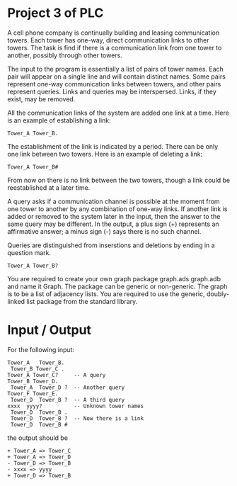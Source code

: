 # Project 3 of PLC 
A cell phone company is continually building and leasing communication towers. Each tower has one-way, direct communication links to other towers. The task is find if there is a communication link from one tower to another, possibly through other towers.

The input to the program is essentially a list of pairs of tower names. Each pair will appear on a single line and will contain distinct names. Some pairs represent one-way communication links between towers, and other pairs represent queries. Links and queries may be interspersed. Links, if they exist, may be removed.

All the communication links of the system are added one link at a time. Here is an example of establishing a link:

`Tower_A Tower_B.`

The establishment of the link is indicated by a period. There can be only one link between two towers. Here is an example of deleting a link:

`Tower_A Tower_B#`

From now on there is no link between the two towers, though a link could be reestablished at a later time.

A query asks if a communication channel is possible at the moment from one tower to another by any combination of one-way links. If another link is added or removed to the system later in the input, then the answer to the same query may be different. In the output, a plus sign (+) represents an affirmative answer; a minus sign (-) says there is no such channel.

Queries are distinguished from inserstions and deletions by ending in a question mark.

`Tower_A Tower_B?`

You are required to create your own graph package graph.ads graph.adb and name it Graph. The package can be generic or non-generic. The graph is to be a list of adjacency lists. You are required to use the generic, doubly-linked list package from the standard library. 

# Input / Output

 For the following input:
```
Tower_A   Tower_B.
 Tower_B Tower_C .
Tower_A Tower_C?     -- A query
Tower_B Tower_D.
 Tower_A  Tower_D ?  -- Another query
Tower_F Tower_E.
 Tower_D  Tower_B ?  -- A third query
xxxx  yyyy?          -- Unknown tower names
 Tower_D  Tower_B .
 Tower_D  Tower_B ?  -- Now there is a link
 Tower_D  Tower_B #
```
the output should be

```
+ Tower_A => Tower_C
+ Tower_A => Tower_D
- Tower_D => Tower_B
- xxxx => yyyy
+ Tower_D => Tower_B
```